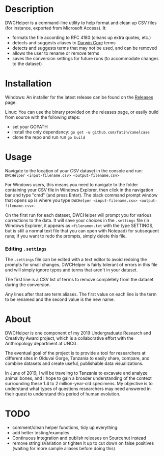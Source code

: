 # Description

DWCHelper is a command-line utility to help format and clean up CSV
files (for instance, exported from Microsoft Access). It:

- formats the file according to RFC 4180 (cleans up extra quotes,
  etc.)
- detects and suggests aliases to [Darwin Core](https://dwc.tdwg.org/)
  terms
- detects and suggests terms that may not be used, and can be removed
- allows the user to rename or remove terms
- saves the conversion settings for future runs (to accommodate
  changes to the dataset)
  
# Installation
Windows: An installer for the latest release can be found on the
[Releases](https://github.com/wrycode/DWCHelper/releases) page. 

Linux: You can use the binary provided on the releases page, or easily
build from source with the following steps:

- set your GOPATH
- install the only dependancy: `go get -u github.com/fatih/camelcase`
- clone the repo and run run `go build`

# Usage
Navigate to the location of your CSV dataset in the console and run: 
`DWCHelper <input-filename.csv> <output-filename.csv>`

For Windows users, this means you need to navigate to the folder
containing your CSV file in Windows Explorer, then click in the
navigation bar and type "cmd" (and press Enter). The black command
prompt window that opens up is where you type `DWCHelper
<input-filename.csv> <output-filename.csv>`.

On the first run for each dataset, DWCHelper will prompt you for
various corrections to the data. It will save your choices in the
`.settings` file (in Windows Explorer, it appears as `<filename>.txt`
with the type SETTINGS, but is still a normal text file that you can
open with Notepad) for subsequent runs; if you want to redo the
prompts, simply delete this file.

### Editing `.settings`
The `.settings` file can be edited with a text editor to avoid redoing
the prompts for small changes. DWCHelper is fairly tolerant of errors
in this file and will simply ignore typos and terms that aren't
in your dataset. 

The first line is a CSV list of terms to remove completely from the
dataset during the conversion. 

Any lines after that are term aliases. The first value on each line is
the term to be renamed and the second value is the new name.

# About

DWCHelper is one component of my 2019 Undergraduate Research and
Creativity Award project, which is a collaborative effort with the
Anthropology department at UNCG.

The eventual goal of the project is to provide a tool for researchers
at different sites in Olduvai Gorge, Tanzania to easily share,
compare, and combine datasets and create useful, publishable data
visualizations.

In June of 2019, I will be traveling to Tanzania to excavate and
analyze animal bones, and I hope to gain a broader understanding of
the context surrounding these 1.4 to 2 million-year-old specimens. My
objective is to understand what types of questions researchers may
need answered in their quest to understand this period of human
evolution. 

# TODO

- comment/clean helper functions, tidy up everything
- add better testing/examples
- Continuous Integration and publish releases on Sourcehut instead
- remove stringIsVariation or tighten it up to cut down on false
positives (waiting for more sample aliases before doing this)




